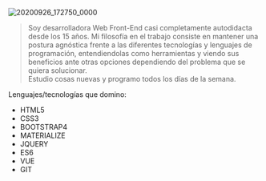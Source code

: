 
![20200926_172750_0000](https://user-images.githubusercontent.com/58574759/94349931-a78db400-001f-11eb-9348-d62e062b61bb.png)

> Soy desarrolladora Web Front-End casi completamente autodidacta desde los 15 años. Mi filosofía en el trabajo consiste en mantener una postura agnóstica frente a las diferentes tecnologías y lenguajes de programación, entendiendolas como herramientas y viendo sus beneficios ante otras opciones dependiendo del problema que se quiera solucionar. <br>
Estudio cosas nuevas y programo todos los días de la semana.

Lenguajes/tecnologías que domino:
* HTML5
* CSS3
* BOOTSTRAP4
* MATERIALIZE
* JQUERY
* ES6
* VUE 
* GIT
